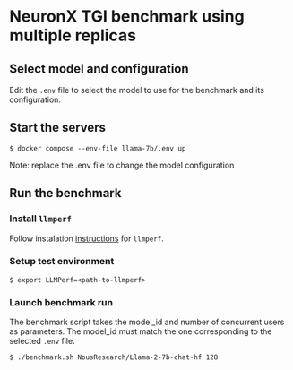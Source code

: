 # NeuronX TGI benchmark using multiple replicas

## Select model and configuration

Edit the `.env` file to select the model to use for the benchmark and its configuration.

## Start the servers

```shell
$ docker compose --env-file llama-7b/.env up
```

Note: replace the .env file to change the model configuration

## Run the benchmark

### Install `llmperf`

Follow instalation [instructions](https://github.com/ray-project/llmperf/tree/main?tab=readme-ov-file#installation) for `llmperf`.

### Setup test environment

```shell
$ export LLMPerf=<path-to-llmperf>
```

### Launch benchmark run

The benchmark script takes the model_id and number of concurrent users as parameters.
The model_id must match the one corresponding to the selected `.env` file.

```
$ ./benchmark.sh NousResearch/Llama-2-7b-chat-hf 128
```


